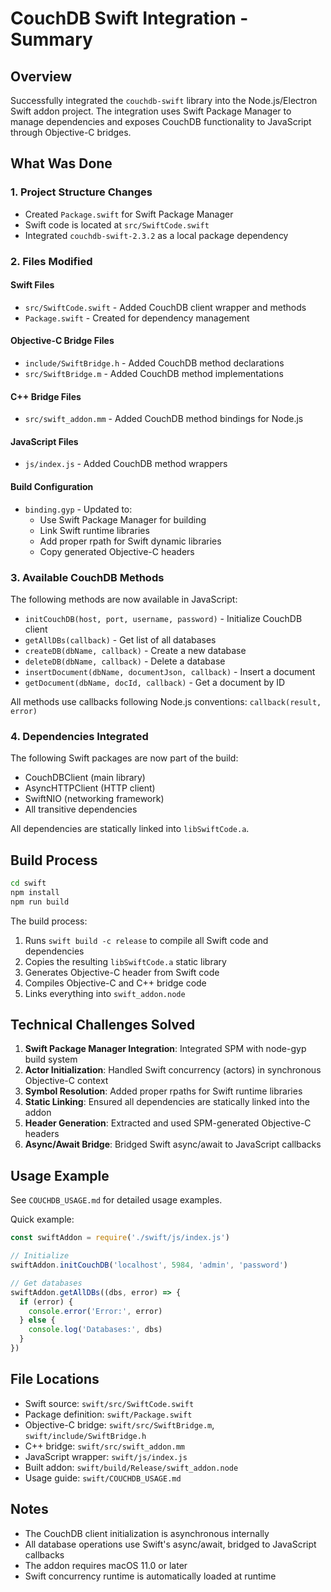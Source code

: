 # CouchDB Swift Integration - Summary

## Overview

Successfully integrated the `couchdb-swift` library into the Node.js/Electron Swift addon project. The integration uses Swift Package Manager to manage dependencies and exposes CouchDB functionality to JavaScript through Objective-C bridges.

## What Was Done

### 1. Project Structure Changes

- Created `Package.swift` for Swift Package Manager
- Swift code is located at `src/SwiftCode.swift`
- Integrated `couchdb-swift-2.3.2` as a local package dependency

### 2. Files Modified

#### Swift Files
- `src/SwiftCode.swift` - Added CouchDB client wrapper and methods
- `Package.swift` - Created for dependency management

#### Objective-C Bridge Files
- `include/SwiftBridge.h` - Added CouchDB method declarations
- `src/SwiftBridge.m` - Added CouchDB method implementations

#### C++ Bridge Files
- `src/swift_addon.mm` - Added CouchDB method bindings for Node.js

#### JavaScript Files
- `js/index.js` - Added CouchDB method wrappers

#### Build Configuration
- `binding.gyp` - Updated to:
  - Use Swift Package Manager for building
  - Link Swift runtime libraries
  - Add proper rpath for Swift dynamic libraries
  - Copy generated Objective-C headers

### 3. Available CouchDB Methods

The following methods are now available in JavaScript:

- `initCouchDB(host, port, username, password)` - Initialize CouchDB client
- `getAllDBs(callback)` - Get list of all databases
- `createDB(dbName, callback)` - Create a new database
- `deleteDB(dbName, callback)` - Delete a database
- `insertDocument(dbName, documentJson, callback)` - Insert a document
- `getDocument(dbName, docId, callback)` - Get a document by ID

All methods use callbacks following Node.js conventions: `callback(result, error)`

### 4. Dependencies Integrated

The following Swift packages are now part of the build:
- CouchDBClient (main library)
- AsyncHTTPClient (HTTP client)
- SwiftNIO (networking framework)
- All transitive dependencies

All dependencies are statically linked into `libSwiftCode.a`.

## Build Process

```bash
cd swift
npm install
npm run build
```

The build process:
1. Runs `swift build -c release` to compile all Swift code and dependencies
2. Copies the resulting `libSwiftCode.a` static library
3. Generates Objective-C header from Swift code
4. Compiles Objective-C and C++ bridge code
5. Links everything into `swift_addon.node`

## Technical Challenges Solved

1. **Swift Package Manager Integration**: Integrated SPM with node-gyp build system
2. **Actor Initialization**: Handled Swift concurrency (actors) in synchronous Objective-C context
3. **Symbol Resolution**: Added proper rpaths for Swift runtime libraries
4. **Static Linking**: Ensured all dependencies are statically linked into the addon
5. **Header Generation**: Extracted and used SPM-generated Objective-C headers
6. **Async/Await Bridge**: Bridged Swift async/await to JavaScript callbacks

## Usage Example

See `COUCHDB_USAGE.md` for detailed usage examples.

Quick example:
```javascript
const swiftAddon = require('./swift/js/index.js')

// Initialize
swiftAddon.initCouchDB('localhost', 5984, 'admin', 'password')

// Get databases
swiftAddon.getAllDBs((dbs, error) => {
  if (error) {
    console.error('Error:', error)
  } else {
    console.log('Databases:', dbs)
  }
})
```

## File Locations

- Swift source: `swift/src/SwiftCode.swift`
- Package definition: `swift/Package.swift`
- Objective-C bridge: `swift/src/SwiftBridge.m`, `swift/include/SwiftBridge.h`
- C++ bridge: `swift/src/swift_addon.mm`
- JavaScript wrapper: `swift/js/index.js`
- Built addon: `swift/build/Release/swift_addon.node`
- Usage guide: `swift/COUCHDB_USAGE.md`

## Notes

- The CouchDB client initialization is asynchronous internally
- All database operations use Swift's async/await, bridged to JavaScript callbacks
- The addon requires macOS 11.0 or later
- Swift concurrency runtime is automatically loaded at runtime

